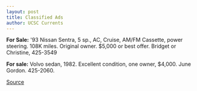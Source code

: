 ```yaml
---
layout: post
title: Classified Ads
author: UCSC Currents
---
```


**For Sale:** '93 Nissan Sentra, 5 sp., AC, Cruise, AM/FM Cassette, power steering. 108K miles. Original owner. $5,000 or best offer. Bridget or Christine, 425-3549

**For sale:** Volvo sedan, 1982. Excellent condition, one owner, $4,000. June Gordon. 425-2060.

[Source](http://www1.ucsc.edu/oncampus/currents/97-11-24/classifieds.htm "Permalink to Classified Ads: 11-24-97")

